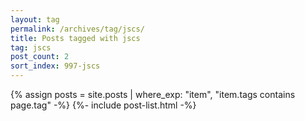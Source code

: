 ```yaml
---
layout: tag
permalink: /archives/tag/jscs/
title: Posts tagged with jscs
tag: jscs
post_count: 2
sort_index: 997-jscs
---
```

{% assign posts = site.posts | where_exp: "item", "item.tags contains page.tag" -%}
{%- include post-list.html -%}
